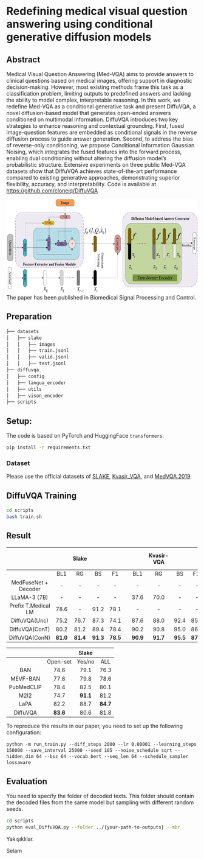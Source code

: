 # **Redefining medical visual question answering using conditional generative diffusion models**
## Abstract
Medical Visual Question Answering (Med-VQA) aims to provide answers to clinical questions based on medical images, offering support in diagnostic decision-making. However, most existing methods frame this task as a classification problem, limiting outputs to predefined answers and lacking the ability to model complex, interpretable reasoning. In this work, we redefine Med-VQA as a conditional generative task and present DiffuVQA, a novel diffusion-based model that generates open-ended answers conditioned on multimodal information. DiffuVQA introduces two key strategies to enhance reasoning and contextual grounding. First, fused image-question features are embedded as conditional signals in the reverse diffusion process to guide answer generation. Second, to address the bias of reverse-only conditioning, we propose Conditional Information Gaussian Noising, which integrates the fused features into the forward process, enabling dual conditioning without altering the diffusion model’s probabilistic structure. Extensive experiments on three public Med-VQA datasets show that DiffuVQA achieves state-of-the-art performance compared to existing generative approaches, demonstrating superior flexibility, accuracy, and interpretability. Code is available at https://github.com/cloneiq/DiffuVQA
<div  align="center">    
<img src="./img/DiffuVQA.png" 
width = "700" height = "250" 
alt="1" align=center />
</div>
The paper has been published in Biomedical Signal Processing and Control.

## Preparation
```bash
├── datasets
│   ├── slake
│   │   ├── images
│   │   ├── train.jsonl	
│   │   ├── valid.jsonl
│   │   ├── test.jsonl
├── diffuvqa
│   ├── config
│   ├── langua_encoder
│   ├── utils
│   ├── vison_encoder
├── scripts
```
## Setup:

The code is based on PyTorch and HuggingFace `transformers`.

```bash
pip install -r requirements.txt 
```

### Dataset

Please use the official datasets of [SLAKE](https://huggingface.co/datasets/BoKelvin/SLAKE), [Kvasir_VQA](https://huggingface.co/datasets/SushantGautam/kvasir-vqa), and [MedVQA 2019](https://huggingface.co/datasets/dineshcr7/MED-VQA-2019).

## DiffuVQA Training

```bash
cd scripts
bash train.sh
```

## Result
|                      |          |  Slake   |          |          |      |          | Kvasir-VQA |          |          |      |          | Med-VQA-2019 |          |          |
| :------------------: | :------: | :------: | :------: | :------: | :--: | :------: | :--------: | :------: | :------: | :--: | :------: | :----------: | :------: | :------: |
|                      |   BL1    |    RG    |    BS    |    F1    |      |   BL1    |     RG     |    BS    |   F1.    |      |   BL1    |      RG      |    BS    |   F1.    |
| MedFuseNet + Decoder |    -     |    -     |    -     |    -     |      |    -     |     -      |    -     |    -     |      |   27.6   |      -       |    -     |   22.9   |
|     LLaMA-3 (7B)     |    -     |    -     |    -     |    -     |      |   37.6   |    70.0    |    -     |    -     |      |    -     |      -       |    -     |    -     |
| Prefix T.Medical LM  |   78.6   |    -     |   91.2   |   78.1   |      |    -     |     -      |    -     |    -     |      |    -     |      -       |    -     |    -     |
|    DiffuVQA(Unc)     |   75.2   |   76.7   |   87.3   |   74.1   |      |   87.6   |    88.0    |   92.4   |   85.1   |      |   50.5   |     50.8     |   73.2   |   47.5   |
|    DiffuVQA(ConT)    |   80.2   |   81.2   |   89.4   |   78.4   |      |   90.2   |    90.8    |   95.0   |   86.7   |      |   54.5   |     55.1     |   75.0   |   52.5   |
|    DiffuVQA(ConN)    | **81.0** | **81.4** | **91.3** | **78.5** |      | **90.9** |  **91.7**  | **95.5** | **87.4** |      | **55.5** |   **56.5**   | **79.2** | **53.1** |

|            |          |  Slake   |          |
| :--------: | :------: | :------: | :------: |
|            | Open-set |  Yes/no  |   ALL    |
|    BAN     |   74.6   |   79.1   |   76.3   |
|  MEVF-BAN  |   77.8   |   79.8   |   78.6   |
| PubMedCLIP |   78.4   |   82.5   |   80.1   |
|    M2I2    |   74.7   | **91.1** |   81.2   |
|    LaPA    |   82.2   |   88.7   | **84.7** |
|  DiffuVQA  | **83.6** |   80.6   |   81.8   |

To reproduce the results  in our paper, you need to set up the following configuration:

```
python -m run_train.py --diff_steps 2000 --lr 0.00001 --learning_steps 150000 --save_interval 25000 --seed 105 --noise_schedule sqrt --hidden_dim 64 --bsz 64 --vocab bert --seq_len 64 --schedule_sampler lossaware
```

## Evaluation

You need to specify the folder of decoded texts. This folder should contain the decoded files from the same model but sampling with different random seeds.

```bash
cd scripts
python eval_DiffuVQA.py --folder ../{your-path-to-outputs} --mbr
```
Yakışıklılar.

Selam
